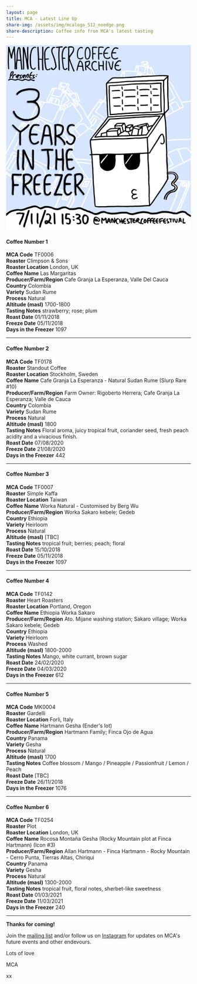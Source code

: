```yaml
---
layout: page
title: MCA - Latest Line Up
share-img: /assets/img/mcalogo_512_noedge.png
share-description: Coffee info from MCA's latest tasting
---
```

![MCA - Three Years In The Freezer](/assets/img/mca10_poster_2000px.png)

#### **Coffee Number**	1

**MCA Code**	TF0006  
**Roaster**	Climpson & Sons  
**Roaster Location**	London, UK  
**Coffee Name**	Las Margaritas  
**Producer/Farm/Region**	Cafe Granja La Esperanza, Valle Del Cauca    
**Country**	Colombia  
**Variety**	Sudan Rume  
**Process**	Natural  
**Altitude (masl)**	1700-1800  
**Tasting Notes**	strawberry; rose; plum  
**Roast Date**	01/11/2018  
**Freeze Date**	05/11/2018  
**Days in the Freezer**	1097  

---

#### **Coffee Number**	2

**MCA Code**	TF0178  
**Roaster**	Standout Coffee  
**Roaster Location**	Stockholm, Sweden  
**Coffee Name**	Cafe Granja La Esperanza - Natural Sudan Rume (Slurp Rare #10)  
**Producer/Farm/Region**	Farm Owner: Rigoberto Herrera; Cafe Granja La Esperanza; Valle de Cauca  
**Country**	Colombia  
**Variety**	Sudan Rume  
**Process**	Natural  
**Altitude (masl)**	1800  
**Tasting Notes**	Floral aroma, juicy tropical fruit, coriander seed, fresh peach acidity and a vivacious finish.  
**Roast Date**	07/08/2020  
**Freeze Date**	21/08/2020  
**Days in the Freezer**	442  

---

#### **Coffee Number**	3

**MCA Code**	TF0007  
**Roaster**	Simple Kaffa  
**Roaster Location**	Taiwan  
**Coffee Name**	Worka Natural - Customised by Berg Wu  
**Producer/Farm/Region**	Worka Sakaro kebele; Gedeb  
**Country**	Ethiopia  
**Variety**	Heirloom  
**Process**	Natural  
**Altitude (masl)**	[TBC]  
**Tasting Notes**	tropical fruit; berries; peach; floral  
**Roast Date**	15/10/2018  
**Freeze Date**	05/11/2018  
**Days in the Freezer**	1097  

---

#### **Coffee Number**	4

**MCA Code**	TF0142  
**Roaster**	Heart Roasters  
**Roaster Location**	Portland, Oregon  
**Coffee Name**	Ethiopia Worka Sakaro  
**Producer/Farm/Region**	Ato. Mijane washing station; Sakaro village; Worka Sakaro kebele; Gedeb  
**Country**	Ethiopia  
**Variety**	Heirloom  
**Process**	Washed  
**Altitude (masl)**	1800-2000  
**Tasting Notes**	Mango, white currant, brown sugar  
**Roast Date**	24/02/2020  
**Freeze Date**	04/03/2020  
**Days in the Freezer**	612  

---

#### **Coffee Number**	5

**MCA Code**	MK0004  
**Roaster**	Gardelli  
**Roaster Location**	Forli, Italy  
**Coffee Name**	Hartmann Gesha (Ender's lot)  
**Producer/Farm/Region**	Hartmann Family; Finca Ojo de Agua  
**Country**	Panama  
**Variety**	Gesha  
**Process**	Natural  
**Altitude (masl)**	1700  
**Tasting Notes**	Coffee blossom / Mango / Pineapple / Passionfruit / Lemon / Peach   
**Roast Date**	[TBC]  
**Freeze Date**	26/11/2018  
**Days in the Freezer**	1076  

---

#### **Coffee Number**	6

**MCA Code**	TF0254  
**Roaster**	Plot  
**Roaster Location**	London, UK  
**Coffee Name**	Rocosa Montaña Gesha (Rocky Mountain plot at Finca Hartmann) (Icon #3)  
**Producer/Farm/Region**	Allan Hartmann - Finca Hartmann - Rocky Mountain - Cerro Punta, Tierras Altas, Chiriqui  
**Country**	Panama  
**Variety**	Gesha  
**Process**	Natural  
**Altitude (masl)**	1300-2000  
**Tasting Notes**	tropical fruit, floral notes, sherbet-like sweetness  
**Roast Date**	01/03/2021  
**Freeze Date**	11/03/2021  
**Days in the Freezer**	240  

---

**Thanks for coming!**

Join the [mailing list](http://eepurl.com/gaXOT5) and/or follow us on [Instagram](https://www.instagram.com/manchestercoffeearchive) for updates on MCA's future events and other endevours.

Lots of love

MCA

xx
